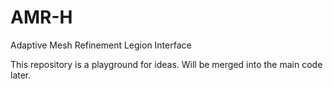 # AMR-H
Adaptive Mesh Refinement Legion Interface

This repository is a playground for ideas. Will be merged into the main code later.
